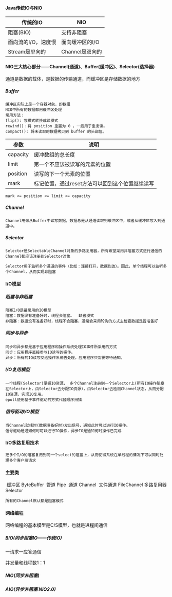 #### Java传统IO与NIO

| 传统的IO            | NIO             |
| ------------------- | --------------- |
| 阻塞(BIO)           | 支持非阻塞      |
| 面向流的I/O，速度慢 | 面向缓冲区的I/O |
| Stream是单向的      | Channel是双向的 |

#### NIO三大核心部分——Channel(通道)、Buffer(缓冲区)、Selector(选择器)

通道是数据的载体，是数据的传输通道，而缓冲区是存储数据的地方

##### Buffer
    缓冲区实际上是一个容器对象，即数组
    NIO中所有的数据都用缓冲区处理
    常用方法：
    flip(): 写模式转换成读模式
    rewind()：将 position 重置为 0 ，一般用于重复读。
    compact(): 将未读取的数据拷贝到 buffer 的头部位。

| 参数     | 说明                                            |
| -------- | ----------------------------------------------- |
| capacity | 缓冲数组的总长度                                |
| limit    | 第一个不应该被读写的元素的位置                  |
| position | 读写的下一个元素的位置                          |
| mark     | 标记位置，通过reset方法可以回到这个位置继续读写 |

```
mark <= position <= limit <= capacity
```

##### Channel

    Channel用做从Buffer中读写数据，数据总是从通道读取到缓冲区中，或者从缓冲区写入到通道中。

##### Selector
    Selector是SelectableChannel对象的多路复用器，所有希望采用非阻塞方式进行通信的Channel都应该注册到Selector对象
    
    Selector用于监听多个通道的事件（比如：连接打开，数据到达）。因此，单个线程可以监听多个Channel，从而实现非阻塞

#### I/O模型

##### 阻塞与非阻塞

    阻塞I/O是最常用的IO模型
    阻塞：数据没有准备好时，线程会阻塞。  缺省模式
    非阻塞：数据没有准备好时，线程不会阻塞，通常会采用轮询的方式去检查数据是否准备好

##### 同步与异步

    同步和异步都是基于应用程序和操作系统处理IO事件所采用的方式
    同步：应用程序直接参与IO读写的操作。
    异步：所有的IO读写交给搡作系统去处理，应用程序只需要等待通知。

##### I/O复用模型

    一个线程(Selector)掌握IO资源， 多个Channel注册到一个Selector上(所有IO操作阻塞在Selector上，由Selector去分配IO资源)，由Selector去检测Channel状态，从而分配IO资源，实现IO复用。
    epoll使用基于事件驱动的方式代替顺序扫描

##### 信号驱动I/O模型

    当Channel就绪时(数据准备好时)发出信号，通知此时可以进行IO操作。
    信号驱动是通知何时可以进行IO操作，异步IO是通知何时操作已完成

#### I/O多路复用技术

    把多个I/O的阻塞复用到同一个select的阻塞上，从而使得系统在单线程的情况下可以同时处理多个客户端请求

#### 主要类

​    缓冲区 ByteBuffer
​    管道   Pipe
​    通道   Channel
​    文件通道  FileChannel
​    多路复用器 Selector

    所有的Channel默认都是阻塞模式

#### 网络编程

网络编程的基本模型是C/S模型，也就是进程间通信

##### BIO(同步阻塞IO——传统IO)

一请求一应答通信

并发量和线程数1：1

##### NIO(同步非阻塞)



##### AIO(异步非阻塞   NIO2.0)



​	

